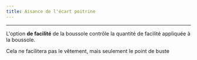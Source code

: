 ```yaml
---
title: Aisance de l'écart poitrine
---
```


***

L'option **de facilité** de la boussole contrôle la quantité de facilité appliquée à la boussole.

<Note>Cela ne facilitera pas le vêtement, mais seulement le point de buste</Note>
